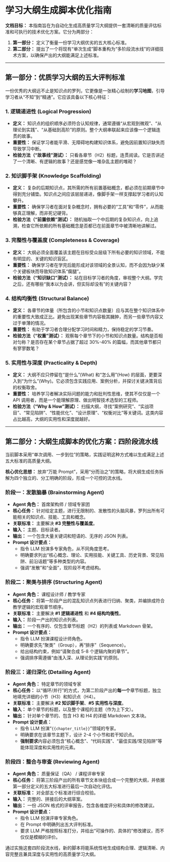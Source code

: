 # 学习大纲生成脚本优化指南

**文档目标：** 本指南旨在为自动化生成高质量学习大纲提供一套清晰的质量评估标准和可执行的技术优化方案。它分为两部分：

1.  **第一部分：** 定义了衡量一份学习大纲优劣的五大核心标准。
2.  **第二部分：** 提出了一个将现有“单次生成”脚本重构为“多阶段流水线”的详细技术方案，以确保产出的大纲能满足上述标准。

---

## 第一部分：优质学习大纲的五大评判标准

一份优秀的大纲远不止是知识点的罗列，它更像是一张精心绘制的**学习地图**，引导学习者从“不知”到“精通”。它应该具备以下核心特征：

### 1. 逻辑递进性 (Logical Progression)

*   **定义：** 知识点的组织顺序必须符合认知规律，通常遵循“从宏观到微观”、“从理论到实践”、“从基础到高阶”的原则。整个大纲串联起来应该像一个逻辑连贯的故事。
*   **重要性：** 保证学习者能平滑、无障碍地构建知识体系，避免因前置知识缺失而导致学习中断。
*   **检验方法（“故事线”测试）：** 只看各章节（H2）标题，连贯阅读。它是否讲述了一个清晰、有逻辑的故事？还是感觉像一堆杂乱主题的堆砌？

### 2. 知识脚手架 (Knowledge Scaffolding)

*   **定义：** 复杂的后期知识点，其所需的所有前置基础概念，都必须在前期章节中得到充分铺垫。知识点之间应该层层递进，像脚手架一样支撑起学习者的认知攀升。
*   **重要性：** 确保学习者在面对复杂概念时，拥有必要的“工具”和“零件”，从而能够真正理解，而非死记硬背。
*   **检验方法（“前置依赖”测试）：** 随机抽取一个中后期的复杂知识点，向上追溯，检查它所依赖的所有基础概念是否都已在前面章节中被清晰地讲解过。

### 3. 完整性与覆盖度 (Completeness & Coverage)

*   **定义：** 大纲必须全面覆盖该主题在目标受众层级下所有必要的知识领域，不能有明显的、关键的知识盲区。
*   **重要性：** 确保学习者在学完后能形成对该领域的全景认知，而不会因为缺少某个关键板块而导致知识体系“瘸腿”。
*   **检验方法（“知识缺口”测试）：** 站在目标学习者的角度，审视整个大纲。学完之后，还有哪些“我本以为会讲，但实际却没有”的关键内容？

### 4. 结构均衡性 (Structural Balance)

*   **定义：** 各章节的体量（所包含的小节和知识点数量）应与其在整个知识体系中的重要性大致成正比。避免出现某些章节内容极其臃肿，而另一些章节内容又过于单薄的情况。
*   **重要性：** 有助于学习者合理分配学习时间和精力，保持稳定的学习节奏。
*   **检验方法（“权重”测试）：** 观察每个章节下的小节和知识点数量。结构是否相对匀称？是否存在某个章节占据了超过 30%-40% 的篇幅，而其他章节都只有寥寥数笔？

### 5. 实用性与深度 (Practicality & Depth)

*   **定义：** 大纲不应只停留在“是什么”(What) 和“怎么用”(How) 的层面，更要深入到“为什么”(Why)。它必须包含实践应用、案例分析，并探讨关键决策背后的权衡取舍。
*   **重要性：** 培养学习者解决实际问题的能力和批判性思维，使其不仅仅是一个 API 调用者，而是一个能理解原理、做出明智技术选型的工程师。
*   **检验方法（“Why & How”测试）：** 扫描大纲，寻找“案例研究”、“实战项目”、“常见陷阱”、“性能优化”、“设计原理”、“权衡对比”等关键词。这类内容占比越高，大纲的实用性和深度就越好。

---

## 第二部分：大纲生成脚本的优化方案：四阶段流水线

当前脚本采用“单次调用、一步到位”的策略，实践证明这种方式难以生成满足上述五大标准的高质量大纲。

**核心优化思想：** 放弃“万能 Prompt”，采用“分而治之”的策略，将大纲生成任务拆解为四个独立的、分工明确的阶段，形成一个可控的流水线。

### 阶段一：发散脑暴 (Brainstorming Agent)

*   **Agent 角色：** 首席架构师 / 领域专家团
*   **核心任务：** 针对给定主题，进行无限制的、发散性的头脑风暴，罗列出所有可能相关的知识点、技能、工具和概念。
*   **关联标准：** 主要解决 **#3 完整性与覆盖度**。
*   **输入：** 主题、目标读者。
*   **输出：** 一个包含大量关键词和短语的、无序的 JSON 列表。
*   **Prompt 设计要点：**
    *   指令 LLM 扮演多专家角色，从不同角度思考。
    *   明确要求列出“核心概念、理论、实用技能、关键工具、历史背景、常见陷阱、前沿话题”等多种类型的内容。
    *   强调“发散”和“全面”，现阶段不考虑结构。

### 阶段二：聚类与排序 (Structuring Agent)

*   **Agent 角色：** 课程设计师 / 教学专家
*   **核心任务：** 将第一阶段产出的混乱知识点列表进行归纳、聚类，并编排成符合教学逻辑的宏观章节顺序。
*   **关联标准：** 主要解决 **#1 逻辑递进性** 和 **#4 结构均衡性**。
*   **输入：** 阶段一产出的知识点列表。
*   **输出：** 一个有序的、仅包含章节标题（H2）的列表或 Markdown 骨架。
*   **Prompt 设计要点：**
    *   指令 LLM 扮演课程设计师角色。
    *   明确要求先“聚类”（Group），再“排序”（Sequence）。
    *   给出结构约束，例如“请聚合成 5-8 个逻辑内聚的章节”。
    *   强调排序需遵循“由浅入深、从理论到实践”的原则。

### 阶段三：递归深化 (Detailing Agent)

*   **Agent 角色：** 特定章节的领域专家
*   **核心任务：** 以“循环/并行”的方式，为第二阶段产出的**每一个**章节标题，独立地填充详细的小节（H3）和知识点（H4）。
*   **关联标准：** 主要解决 **#2 知识脚手架**、**#5 实用性与深度**。
*   **输入：** 单个章节的标题，以及整个课程的主题（作为上下文）。
*   **输出：** 针对单个章节的、包含 H3 和 H4 的详细 Markdown 文本块。
*   **Prompt 设计要点：**
    *   指令 LLM 扮演“`{{chapter_title}}`”领域的专家。
    *   明确要求在该章节主题下，设计 2-4 个小节和若干知识点。
    *   **强制要求**内容必须包含“核心概念”、“代码实践”、“最佳实践/常见陷阱”等能体现深度和实用性的元素。

### 阶段四：整合与审查 (Reviewing Agent)

*   **Agent 角色：** 质量保证（QA） / 课程评审专家
*   **核心任务：** 将第三阶段产出的所有章节文本块组合成一个完整的大纲，并依据第一部分定义的五大标准进行最后一次自动化评估。
*   **关联标准：** 对全部五个标准进行综合校验。
*   **输入：** 完整的、拼接后的大纲草案。
*   **输出：** 一份 JSON 格式的评审报告，包含各维度评分和具体的修改建议。
*   **Prompt 设计要点：**
    *   指令 LLM 扮演评审专家角色。
    *   在 Prompt 中明确列出五大评判标准。
    *   要求 LLM 严格按照标准打分，并给出“可操作的、具体的”修改建议，而不仅仅是模糊的评价。

通过实施这套四阶段流水线，新的脚本将能系统性地生成结构合理、逻辑清晰、内容完整且兼具深度与实用性的高质量学习大纲。
